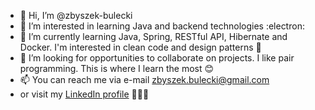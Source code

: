- 👋 Hi, I’m @zbyszek-bulecki
- 👀 I’m interested in learning Java and backend technologies :electron:
- 🌱 I’m currently learning Java, Spring, RESTful API, Hibernate and Docker. I'm interested in clean code and design patterns 📘
- 💞️ I’m looking for opportunities to collaborate on projects. I like pair programming. This is where I learn the most 😊
- 📫 You can reach me via e-mail zbyszek.bulecki@gmail.com
- or visit my [LinkedIn profile](https://www.linkedin.com/in/zbigniew-bułecki-58b68a67/) 👨🏻‍💻

<!---
zbyszek-bulecki/zbyszek-bulecki is a ✨ special ✨ repository because its `README.md` (this file) appears on your GitHub profile.
You can click the Preview link to take a look at your changes.
--->
